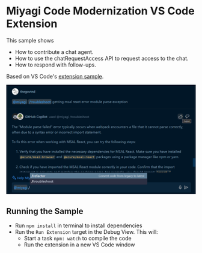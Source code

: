 # Miyagi Code Modernization VS Code Extension

This sample shows

- How to contribute a chat agent.
- How to use the chatRequestAccess API to request access to the chat.
- How to respond with follow-ups.

Based on VS Code's [extension sample](https://github.com/microsoft/vscode-extension-samples/).

![demo](./demo.png)

## Running the Sample

- Run `npm install` in terminal to install dependencies
- Run the `Run Extension` target in the Debug View. This will:
	- Start a task `npm: watch` to compile the code
	- Run the extension in a new VS Code window
